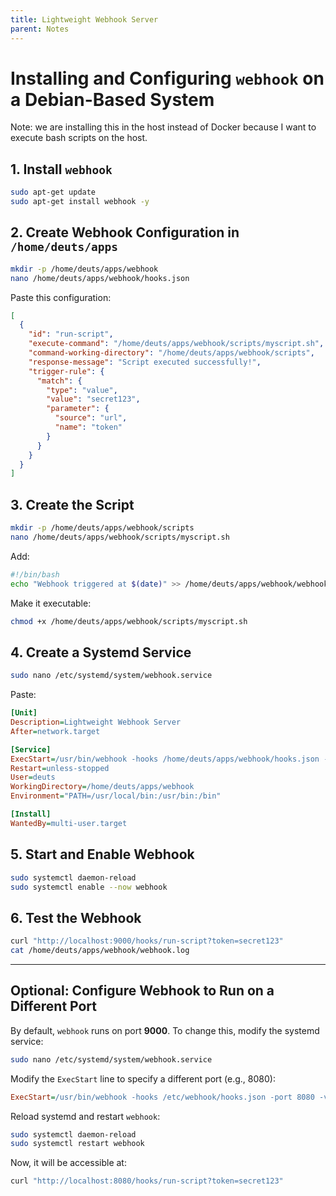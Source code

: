 ```yaml
---
title: Lightweight Webhook Server
parent: Notes
---
```

# **Installing and Configuring `webhook` on a Debian-Based System**
Note: we are installing this in the host instead of Docker because I want to execute bash scripts on the host. 

## **1. Install `webhook`**
```sh
sudo apt-get update
sudo apt-get install webhook -y
```

## **2. Create Webhook Configuration in `/home/deuts/apps`**
```sh
mkdir -p /home/deuts/apps/webhook
nano /home/deuts/apps/webhook/hooks.json
```

Paste this configuration:  
```json
[
  {
    "id": "run-script",
    "execute-command": "/home/deuts/apps/webhook/scripts/myscript.sh",
    "command-working-directory": "/home/deuts/apps/webhook/scripts",
    "response-message": "Script executed successfully!",
    "trigger-rule": {
      "match": {
        "type": "value",
        "value": "secret123",
        "parameter": {
          "source": "url",
          "name": "token"
        }
      }
    }
  }
]
```

## **3. Create the Script**
```sh
mkdir -p /home/deuts/apps/webhook/scripts
nano /home/deuts/apps/webhook/scripts/myscript.sh
```

Add:  
```bash
#!/bin/bash
echo "Webhook triggered at $(date)" >> /home/deuts/apps/webhook/webhook.log
```

Make it executable:  
```sh
chmod +x /home/deuts/apps/webhook/scripts/myscript.sh
```

## **4. Create a Systemd Service**
```sh
sudo nano /etc/systemd/system/webhook.service
```

Paste:  
```ini
[Unit]
Description=Lightweight Webhook Server
After=network.target

[Service]
ExecStart=/usr/bin/webhook -hooks /home/deuts/apps/webhook/hooks.json -verbose
Restart=unless-stopped
User=deuts
WorkingDirectory=/home/deuts/apps/webhook
Environment="PATH=/usr/local/bin:/usr/bin:/bin"

[Install]
WantedBy=multi-user.target
```

## **5. Start and Enable Webhook**
```sh
sudo systemctl daemon-reload
sudo systemctl enable --now webhook
```

## **6. Test the Webhook**
```sh
curl "http://localhost:9000/hooks/run-script?token=secret123"
cat /home/deuts/apps/webhook/webhook.log
```

---

## **Optional: Configure Webhook to Run on a Different Port**
By default, `webhook` runs on port **9000**. To change this, modify the systemd service:  

```sh
sudo nano /etc/systemd/system/webhook.service
```
Modify the `ExecStart` line to specify a different port (e.g., 8080):  
```ini
ExecStart=/usr/bin/webhook -hooks /etc/webhook/hooks.json -port 8080 -verbose
```

Reload systemd and restart `webhook`:  
```sh
sudo systemctl daemon-reload
sudo systemctl restart webhook
```

Now, it will be accessible at:  
```sh
curl "http://localhost:8080/hooks/run-script?token=secret123"
```
